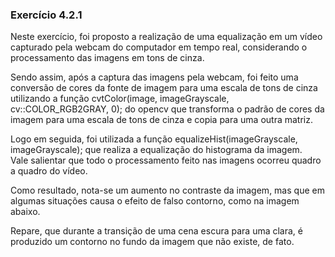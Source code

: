 ### Exercício 4.2.1

Neste exercício, foi proposto a realização de uma equalização em um vídeo capturado pela webcam do computador em tempo real, considerando o processamento das imagens em tons de cinza.

Sendo assim, após a captura das imagens pela webcam, foi feito uma conversão de cores da fonte de imagem para uma escala de tons de cinza utilizando a função cvtColor(image, imageGrayscale, cv::COLOR_RGB2GRAY, 0); do opencv que transforma o padrão de cores da imagem para uma escala de tons de cinza e copia para uma outra matriz.

Logo em seguida, foi utilizada a função equalizeHist(imageGrayscale, imageGrayscale); que realiza a equalização do histograma da imagem.   
Vale salientar que todo o processamento feito nas imagens ocorreu quadro a quadro do vídeo.

Como resultado, nota-se um aumento no contraste da imagem, mas que em algumas situações causa o efeito de falso contorno, como na imagem abaixo.

Repare, que durante a transição de uma cena escura para uma clara, é produzido um contorno no fundo da imagem que não existe, de fato.
